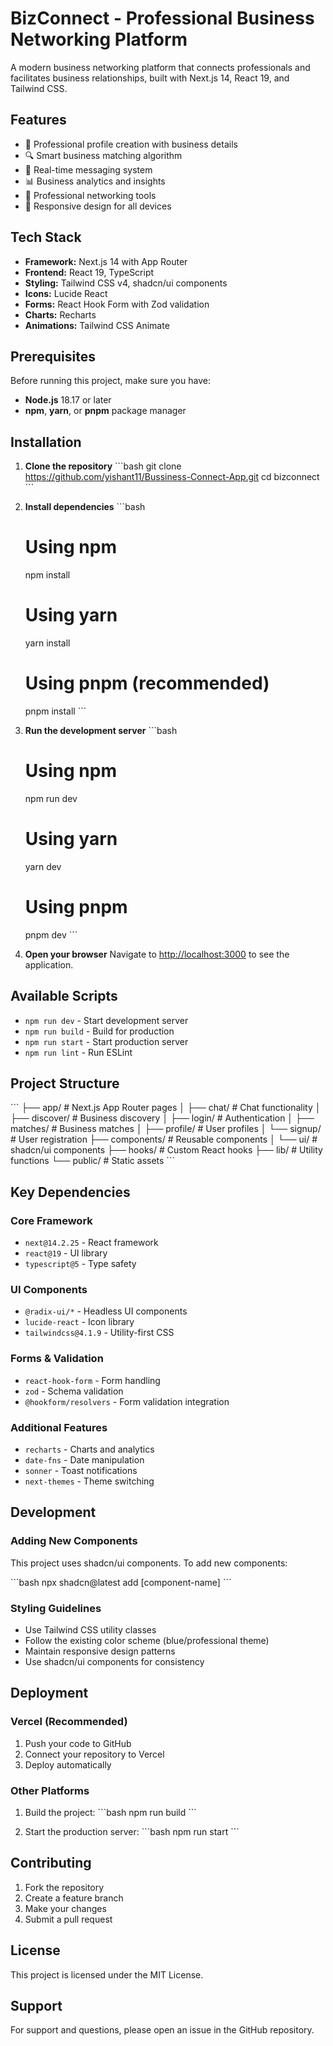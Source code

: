 # BizConnect - Professional Business Networking Platform

A modern business networking platform that connects professionals and facilitates business relationships, built with Next.js 14, React 19, and Tailwind CSS.

## Features

- 🏢 Professional profile creation with business details
- 🔍 Smart business matching algorithm
- 💬 Real-time messaging system
- 📊 Business analytics and insights
- 🤝 Professional networking tools
- 📱 Responsive design for all devices

## Tech Stack

- **Framework:** Next.js 14 with App Router
- **Frontend:** React 19, TypeScript
- **Styling:** Tailwind CSS v4, shadcn/ui components
- **Icons:** Lucide React
- **Forms:** React Hook Form with Zod validation
- **Charts:** Recharts
- **Animations:** Tailwind CSS Animate

## Prerequisites

Before running this project, make sure you have:

- **Node.js** 18.17 or later
- **npm**, **yarn**, or **pnpm** package manager

## Installation

1. **Clone the repository**
   \`\`\`bash
   git clone <https://github.com/yishant11/Bussiness-Connect-App.git>
   cd bizconnect
   \`\`\`

2. **Install dependencies**
   \`\`\`bash
   # Using npm
   npm install

   # Using yarn
   yarn install

   # Using pnpm (recommended)
   pnpm install
   \`\`\`

3. **Run the development server**
   \`\`\`bash
   # Using npm
   npm run dev

   # Using yarn
   yarn dev

   # Using pnpm
   pnpm dev
   \`\`\`

4. **Open your browser**
   Navigate to [http://localhost:3000](http://localhost:3000) to see the application.

## Available Scripts

- `npm run dev` - Start development server
- `npm run build` - Build for production
- `npm run start` - Start production server
- `npm run lint` - Run ESLint

## Project Structure

\`\`\`
├── app/                    # Next.js App Router pages
│   ├── chat/              # Chat functionality
│   ├── discover/          # Business discovery
│   ├── login/             # Authentication
│   ├── matches/           # Business matches
│   ├── profile/           # User profiles
│   └── signup/            # User registration
├── components/            # Reusable components
│   └── ui/               # shadcn/ui components
├── hooks/                # Custom React hooks
├── lib/                  # Utility functions
└── public/               # Static assets
\`\`\`

## Key Dependencies

### Core Framework
- `next@14.2.25` - React framework
- `react@19` - UI library
- `typescript@5` - Type safety

### UI Components
- `@radix-ui/*` - Headless UI components
- `lucide-react` - Icon library
- `tailwindcss@4.1.9` - Utility-first CSS

### Forms & Validation
- `react-hook-form` - Form handling
- `zod` - Schema validation
- `@hookform/resolvers` - Form validation integration

### Additional Features
- `recharts` - Charts and analytics
- `date-fns` - Date manipulation
- `sonner` - Toast notifications
- `next-themes` - Theme switching

## Development

### Adding New Components

This project uses shadcn/ui components. To add new components:

\`\`\`bash
npx shadcn@latest add [component-name]
\`\`\`

### Styling Guidelines

- Use Tailwind CSS utility classes
- Follow the existing color scheme (blue/professional theme)
- Maintain responsive design patterns
- Use shadcn/ui components for consistency

## Deployment

### Vercel (Recommended)

1. Push your code to GitHub
2. Connect your repository to Vercel
3. Deploy automatically

### Other Platforms

1. Build the project:
   \`\`\`bash
   npm run build
   \`\`\`

2. Start the production server:
   \`\`\`bash
   npm run start
   \`\`\`

## Contributing

1. Fork the repository
2. Create a feature branch
3. Make your changes
4. Submit a pull request

## License

This project is licensed under the MIT License.

## Support

For support and questions, please open an issue in the GitHub repository.
